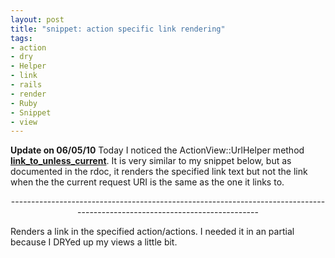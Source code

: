 ```yaml
--- 
layout: post
title: "snippet: action specific link rendering"
tags: 
- action
- dry
- Helper
- link
- rails
- render
- Ruby
- Snippet
- view
---
```

<strong>Update on 06/05/10</strong>
Today I noticed the ActionView::UrlHelper method <strong><a href="http://api.rubyonrails.org/classes/ActionView/Helpers/UrlHelper.html#M002144">link_to_unless_current</a></strong>. It is very similar to my snippet below, but as documented in the rdoc, it renders the specified link text but not the link when the the current request URI is the same as the one it links to.
<p style="text-align: center;">---------------------------------------------------------------------------------------------------------------------------</p>
Renders a link in the specified action/actions. I needed it in an partial because I DRYed up my views a little bit.

<script src="http://gist.github.com/395373.js"></script>
